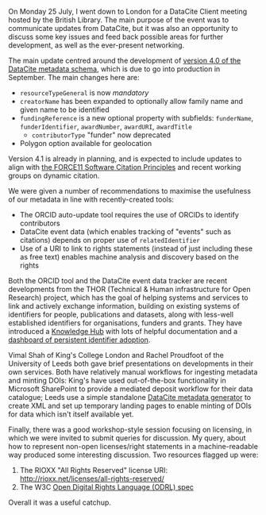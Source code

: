 <!-- 
.. title: DataCite Client Meeting July 2016
.. slug: datacite-client-meeting-july-2016
.. date: 2016-07-25 11:24:30 UTC+01:00
.. tags: DataCite,Metadata,Citation
.. category: Meetings
.. link: 
.. description: 
.. type: text
-->

On Monday 25 July, I went down to London for a DataCite Client meeting hosted by the British Library. The main purpose of the event was to communicate updates from DataCite, but it was also an opportunity to discuss some key issues and feed back possible areas for further development, as well as the ever-present networking.

The main update centred around the development of [version 4.0 of the DataCite metadata schema](http://schema.labs.datacite.org/), which is due to go into production in September.  The main changes here are:

- `resourceTypeGeneral` is now *mandatory*
- `creatorName` has been expanded to optionally allow family name and given name to be identified
- `fundingReference` is a new optional property with subfields: `funderName`, `funderIdentifier`, `awardNumber`, `awardURI`, `awardTitle`
  - `contributorType` "funder" now deprecated
- Polygon option available for geolocation

Version 4.1 is already in planning, and is expected to include updates to align with [the FORCE11 Software Citation Principles](https://www.force11.org/software-citation-principles) and recent working groups on dynamic citation.

We were given a number of recommendations to maximise the usefulness of our metadata in line with recently-created tools:

- The ORCID auto-update tool requires the use of ORCIDs to identify contributors
- DataCite event data (which enables tracking of "events" such as citations) depends on proper use of `relatedIdentifier`
- Use of a URI to link to rights statements (instead of just including these as free text) enables machine analysis and discovery based on the rights

Both the ORCID tool and the DataCite event data tracker are recent developments from the THOR (Technical & Human infrastructure for Open Research) project, which has the goal of helping systems and services to link and actively exchange information, building on existing systems of identifiers for people, publications and datasets, along with less-well established identifiers for organisations, funders and grants. They have introduced a [Knowledge Hub](https://project-thor.readme.io/) with lots of helpful documentation and a [dashboard of persistent identifier adoption](http://dashboard.project-thor.eu).

Vimal Shah of King's College London and Rachel Proudfoot of the University of Leeds both gave brief presentations on developments in their own services. Both have relatively manual workflows for ingesting metadata and minting DOIs: King's have used out-of-the-box functionality in Microsoft SharePoint to provide a mediated deposit workflow for their data catalogue; Leeds use a simple standalone [DataCite metadata generator](https://github.com/mpaluch/datacite-metadata-generator) to create XML and set up temporary landing pages to enable minting of DOIs for data which isn't itself available yet.

Finally, there was a good workshop-style session focusing on licensing, in which we were invited to submit queries for discussion. My query, about how to represent non-open licenses/right statements in a machine-readable way produced some interesting discussion. Two resources flagged up were:

1. The RIOXX "All Rights Reserved" license URI: http://rioxx.net/licenses/all-rights-reserved/
2. The W3C [Open Digital Rights Language (ODRL) spec](https://www.w3.org/TR/odrl/)

Overall it was a useful catchup.
